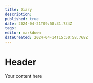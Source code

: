 ```yaml
---
title: Diary
description: 
published: true
date: 2024-04-21T09:58:31.734Z
tags: 
editor: markdown
dateCreated: 2024-04-14T15:50:58.768Z
---
```


# Header
Your content here

